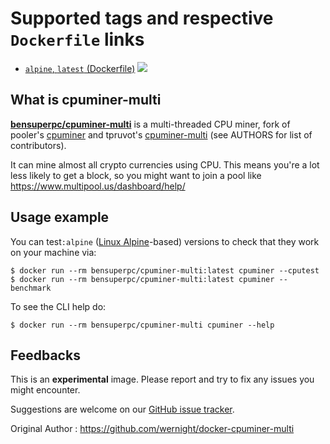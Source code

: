 Supported tags and respective `Dockerfile` links
================================================

  * [`alpine`, `latest` (Dockerfile)](https://github.com/bensuperpc/docker-cpuminer-multi/blob/master/Dockerfile) [![](https://images.microbadger.com/badges/image/bensuperpc/docker-cpuminer-multi.svg)](https://microbadger.com/images/bensuperpc/docker-cpuminer-multi "Get your own image badge on microbadger.com")


What is cpuminer-multi
----------------------

[**bensuperpc/cpuminer-multi**](https://github.com/bensuperpc/cpuminer-multi) is a multi-threaded CPU miner, fork of pooler's [cpuminer](https://github.com/pooler) and tpruvot's [cpuminer-multi](https://github.com/wernight/docker-cpuminer-multi)  (see AUTHORS for list of contributors).

It can mine almost all crypto currencies using CPU. This means you're a lot less likely to get a block, so
you might want to join a pool like https://www.multipool.us/dashboard/help/


Usage example
-------------

You can test`:alpine` ([Linux Alpine](https://hub.docker.com/_/alpine)-based) versions
to check that they work on your machine via:

    $ docker run --rm bensuperpc/cpuminer-multi:latest cpuminer --cputest
    $ docker run --rm bensuperpc/cpuminer-multi:latest cpuminer --benchmark

To see the CLI help do:

    $ docker run --rm bensuperpc/cpuminer-multi cpuminer --help


Feedbacks
---------

This is an **experimental** image. Please report and try to fix any issues you might encounter.

Suggestions are welcome on our [GitHub issue tracker](https://github.com/bensuperpc/docker-cpuminer-multi/issues).

Original Author : https://github.com/wernight/docker-cpuminer-multi
